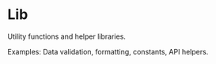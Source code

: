 # Lib

Utility functions and helper libraries.

Examples: Data validation, formatting, constants, API helpers.